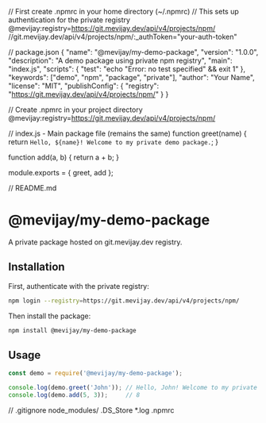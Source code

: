 // First create .npmrc in your home directory (~/.npmrc)
// This sets up authentication for the private registry
@mevijay:registry=https://git.mevijay.dev/api/v4/projects/npm/
//git.mevijay.dev/api/v4/projects/npm/:_authToken="your-auth-token"

// package.json
{
  "name": "@mevijay/my-demo-package",
  "version": "1.0.0",
  "description": "A demo package using private npm registry",
  "main": "index.js",
  "scripts": {
    "test": "echo \"Error: no test specified\" && exit 1"
  },
  "keywords": ["demo", "npm", "package", "private"],
  "author": "Your Name",
  "license": "MIT",
  "publishConfig": {
    "registry": "https://git.mevijay.dev/api/v4/projects/npm/"
  }
}

// Create .npmrc in your project directory
@mevijay:registry=https://git.mevijay.dev/api/v4/projects/npm/

// index.js - Main package file (remains the same)
function greet(name) {
    return `Hello, ${name}! Welcome to my private demo package.`;
}

function add(a, b) {
    return a + b;
}

module.exports = {
    greet,
    add
};

// README.md
# @mevijay/my-demo-package

A private package hosted on git.mevijay.dev registry.

## Installation

First, authenticate with the private registry:

```bash
npm login --registry=https://git.mevijay.dev/api/v4/projects/npm/
```

Then install the package:

```bash
npm install @mevijay/my-demo-package
```

## Usage

```javascript
const demo = require('@mevijay/my-demo-package');

console.log(demo.greet('John')); // Hello, John! Welcome to my private demo package.
console.log(demo.add(5, 3));     // 8
```

// .gitignore
node_modules/
.DS_Store
*.log
.npmrc
